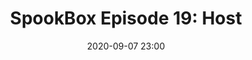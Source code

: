 ---
layout: post
title: "SpookBox Episode 19: Host"
date: 2020-09-07 23:00
file: https://archive.org/download/spook-box-18-salad-fingers/SpookBox%2018%20SaladFingers%20Edit%201%20Export%201.mp3
summary: "SpookBox log in with Host - the best horror of 2020?"
description: "Host is a 2020 ‘found footage’ horror film made by Rob Savage - the director behind the 2012 romance Strings - Jed Shepard and Gemma Hurley. 

Today we’re going to try and find out, is this the first film to make technology scary? 

Dealing with the troubles of COVID lockdown, American in London Hayley has arranged to meet with her friends through Zoom. Like many of us, however, the friend group have grown tired of the usual house party quizzes and assorted online amusements. To add some excitement to their get together, they arrange to do a seance with the help of medium Seylan. The group of six friends are your average assortment of young professionals and recent graduates. As such, Hayley takes great pains to urge them to take the call seriously. Soon all manner of impossible actions begin to take place, exacerbated by the limitations of the Zoom platform. In some genuinely visually impressive sequences, unseen forces manage to work their way into the physical realm and, one by one, kill the friends who disrespected the seance. "
duration: "56:44" 
length: "3404"
explicit: "yes" 
keywords: "Horror, Movie, Podcast, Humor, Education, Funny, Casual, Long, Feminism, Feminist, Literary Theory, Marxism, H.P. Lovecraft, Lovecraft, Folk Horror, Ari Aster, David Lynch, Jordan Peele, Surrealism, Host, Netflix, COVID-19"
block: "no" 
voices: "Heather, Conor, Daf"
---